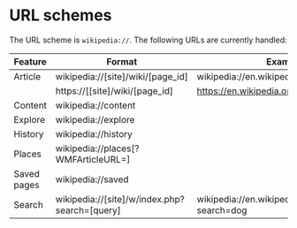 # URL schemes

The URL scheme is `wikipedia://`. The following URLs are currently handled:

| Feature            | Format                                   | Example                                  |
| ------------------ | ---------------------------------------- | ---------------------------------------- |
| Article            | wikipedia://[site]/wiki/[page_id]        | wikipedia://en.wikipedia.org/wiki/Red    |
|                    | https://[[site]/wiki/[page_id]           | https://en.wikipedia.org/wiki/Red        |
| Content            | wikipedia://content                      |                                          |
| Explore            | wikipedia://explore                      |                                          |
| History            | wikipedia://history                      |                                          |
| Places             | wikipedia://places[?WMFArticleURL=]      |                                          |
| Saved pages        | wikipedia://saved                        |                                          |
| Search             | wikipedia://[site]/w/index.php?search=[query] | wikipedia://en.wikipedia.org/w/index.php?search=dog |
